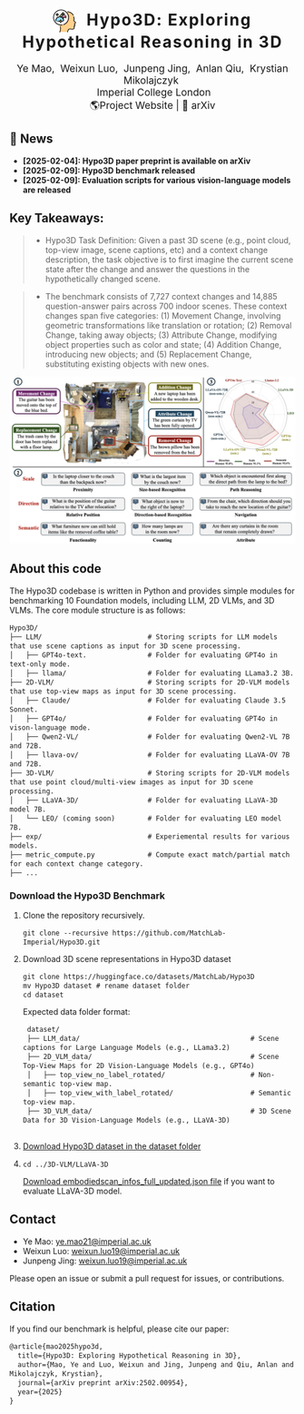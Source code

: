 <h1 align='center' style="text-align:center; font-weight:bold; font-size:2.0em;letter-spacing:2.0px;">
                <img src="docs/static/hypo_icon.png" alt="Icon" style="width:40px; vertical-align:middle; margin-right:10px;">  Hypo3D: Exploring Hypothetical Reasoning in 3D</h1>      
<p align='center' style="text-align:center;font-size:1.25em;">
    <a href="https://yebulabula.github.io/" target="_blank" style="text-decoration: none;">Ye Mao</a>,&nbsp;
    <a href="https://scholar.google.com/citations?user=2Y0-0C8AAAAJ&hl=en" target="_blank" style="text-decoration: none;">Weixun Luo</a>,&nbsp;
    <a href="https://tomtomtommi.github.io/" target="_blank" style="text-decoration: none;">Junpeng Jing</a>,&nbsp;
    <a href="https://anlanqiu.github.io/" target="_blank" style="text-decoration: none;">Anlan Qiu</a>,&nbsp;
    <a href="https://www.imperial.ac.uk/people/k.mikolajczyk"  target="_blank" style="text-decoration: none;">Krystian Mikolajczyk</a>&nbsp;<br/>
&nbsp;Imperial College London<br/>
<a href="https://matchlab-imperial.github.io/Hypo3D/" title="Website" target="_blank" rel="nofollow" style="text-decoration: none;">🌎Project Website</a> |
<a href="https://arxiv.org/abs/2502.00954" title="aXiv" target="_blank" rel="nofollow" style="text-decoration: none;">📄 arXiv</a> 
</p>

## 📣 News

- **[2025-02-04]: Hypo3D paper preprint is available on arXiv**
- **[2025-02-09]: Hypo3D benchmark released**
- **[2025-02-09]: Evaluation scripts for various vision-language models are released**

## Key Takeaways:
> * Hypo3D Task Definition: Given a past 3D scene (e.g., point cloud, top-view image, scene captions, etc) and a context change description, the task objective is to first imagine the current scene state after the change and answer the questions in the hypothetically changed scene.

> * The benchmark consists of 7,727 context changes and 14,885 question-answer pairs across 700 indoor scenes. These context changes span five categories: (1) Movement Change, involving geometric transformations like translation or rotation; (2) Removal Change, taking away objects; (3) Attribute Change, modifying object properties such as color and state; (4) Addition Change, introducing new objects; and (5) Replacement Change, substituting existing objects with new ones.

![sicl](docs/static/fig1.png)

## About this code
The Hypo3D codebase is written in Python and provides simple modules for benchmarking 10 Foundation models, including LLM, 2D VLMs, and 3D VLMs. The core module structure is as follows:
```
Hypo3D/
├── LLM/                          # Storing scripts for LLM models that use scene captions as input for 3D scene processing.
│   ├── GPT4o-text.               # Folder for evaluating GPT4o in text-only mode.
│   ├── llama/                    # Folder for evaluating LLama3.2 3B.
├── 2D-VLM/                       # Storing scripts for 2D-VLM models that use top-view maps as input for 3D scene processing.
│   ├── Claude/                   # Folder for evaluating Claude 3.5 Sonnet.
│   ├── GPT4o/                    # Folder for evaluating GPT4o in vison-language mode.
│   ├── Qwen2-VL/                 # Folder for evaluating Qwen2-VL 7B and 72B.
│   ├── llava-ov/                 # Folder for evaluating LLaVA-OV 7B and 72B.
├── 3D-VLM/                       # Storing scripts for 2D-VLM models that use point cloud/multi-view images as input for 3D scene processing.
│   ├── LLaVA-3D/                 # Folder for evaluating LLaVA-3D model 7B.
│   └── LEO/ (coming soon)        # Folder for evaluating LEO model 7B.
├── exp/                          # Experiemental results for various models.
├── metric_compute.py             # Compute exact match/partial match for each context change category.
├── ...

```

### Download the Hypo3D Benchmark
1. Clone the repository recursively.
   ```
   git clone --recursive https://github.com/MatchLab-Imperial/Hypo3D.git
   ```
3. Download 3D scene representations in Hypo3D dataset
   ```
   git clone https://huggingface.co/datasets/MatchLab/Hypo3D
   mv Hypo3D dataset # rename dataset folder
   cd dataset
   ```
   Expected data folder format:
   ```
    dataset/
    ├── LLM_data/                                          # Scene captions for Large Language Models (e.g., LLama3.2)
    ├── 2D_VLM_data/                                       # Scene Top-View Maps for 2D Vision-Language Models (e.g., GPT4o)
    │   ├── top_view_no_label_rotated/                     # Non-semantic top-view map.
    │   ├── top_view_with_label_rotated/                   # Semantic top-view map.
    ├── 3D_VLM_data/                                       # 3D Scene Data for 3D Vision-Language Models (e.g., LLaVA-3D)
  
    ```
5. [Download Hypo3D dataset in the dataset folder](https://drive.google.com/drive/folders/1ZD-xPBSrP-CldUeaEA3SIZh8BrpBecip)

6. ```
   cd ../3D-VLM/LLaVA-3D
   ```
   [Download embodiedscan_infos_full_updated.json file](https://drive.google.com/drive/folders/1ZD-xPBSrP-CldUeaEA3SIZh8BrpBecip) if you want to evaluate LLaVA-3D model.


## Contact
- Ye Mao: ye.mao21@imperial.ac.uk
- Weixun Luo: weixun.luo19@imperial.ac.uk
- Junpeng Jing: weixun.luo19@imperial.ac.uk

Please open an issue or submit a pull request for issues, or contributions.

## Citation

If you find our benchmark is helpful, please cite our paper:

```
@article{mao2025hypo3d,
  title={Hypo3D: Exploring Hypothetical Reasoning in 3D},
  author={Mao, Ye and Luo, Weixun and Jing, Junpeng and Qiu, Anlan and Mikolajczyk, Krystian},
  journal={arXiv preprint arXiv:2502.00954},
  year={2025}
}
